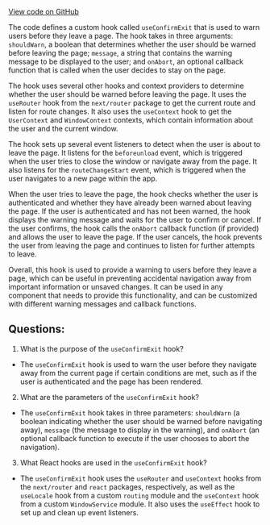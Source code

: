 [View code on GitHub](https://github.com/technologiestiftung/kulturdaten-frontend/blob/master/lib/useConfirmExit.ts)

The code defines a custom hook called `useConfirmExit` that is used to warn users before they leave a page. The hook takes in three arguments: `shouldWarn`, a boolean that determines whether the user should be warned before leaving the page; `message`, a string that contains the warning message to be displayed to the user; and `onAbort`, an optional callback function that is called when the user decides to stay on the page.

The hook uses several other hooks and context providers to determine whether the user should be warned before leaving the page. It uses the `useRouter` hook from the `next/router` package to get the current route and listen for route changes. It also uses the `useContext` hook to get the `UserContext` and `WindowContext` contexts, which contain information about the user and the current window.

The hook sets up several event listeners to detect when the user is about to leave the page. It listens for the `beforeunload` event, which is triggered when the user tries to close the window or navigate away from the page. It also listens for the `routeChangeStart` event, which is triggered when the user navigates to a new page within the app.

When the user tries to leave the page, the hook checks whether the user is authenticated and whether they have already been warned about leaving the page. If the user is authenticated and has not been warned, the hook displays the warning message and waits for the user to confirm or cancel. If the user confirms, the hook calls the `onAbort` callback function (if provided) and allows the user to leave the page. If the user cancels, the hook prevents the user from leaving the page and continues to listen for further attempts to leave.

Overall, this hook is used to provide a warning to users before they leave a page, which can be useful in preventing accidental navigation away from important information or unsaved changes. It can be used in any component that needs to provide this functionality, and can be customized with different warning messages and callback functions.
## Questions: 
 1. What is the purpose of the `useConfirmExit` hook?
- The `useConfirmExit` hook is used to warn the user before they navigate away from the current page if certain conditions are met, such as if the user is authenticated and the page has been rendered.

2. What are the parameters of the `useConfirmExit` hook?
- The `useConfirmExit` hook takes in three parameters: `shouldWarn` (a boolean indicating whether the user should be warned before navigating away), `message` (the message to display in the warning), and `onAbort` (an optional callback function to execute if the user chooses to abort the navigation).

3. What React hooks are used in the `useConfirmExit` hook?
- The `useConfirmExit` hook uses the `useRouter` and `useContext` hooks from the `next/router` and `react` packages, respectively, as well as the `useLocale` hook from a custom `routing` module and the `useContext` hook from a custom `WindowService` module. It also uses the `useEffect` hook to set up and clean up event listeners.